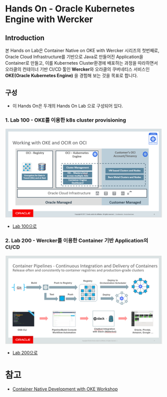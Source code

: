 # Hands On - Oracle Kubernetes Engine with Wercker

## Introduction

본 Hands on Lab은 Container Native on OKE with Wercker 시리즈의 첫번째로, Oracle Cloud Infrastructure를 기반으로 Java로 만들어진 Application을 Container로 만들고, 이를 Kubernetes Cluster환경에 배포하는 과정을 따라하면서 오라클의 컨테이너 기반 CI/CD 툴인 **Wercker**와 오라클의 쿠버네티스 서비스인 **OKE(Oracle Kubernetes Engine)** 을 경험해 보는 것을 목표로 합니다.   


## 구성

 - 이 Hands On은 두개의 Hands On Lab 으로 구성되어 있다.


### 1. Lab 100 - OKE를 이용한 k8s cluster provisioning
   ![](images/1-OKE.png)

   - [Lab 100으로](LabGuide100.md)


### 2. Lab 200 - Wercker를 이용한 Container 기반 Application의 CI/CD
   ![](images/1-WERCKER.png)

   - [Lab 200으로](LabGuide200.md)


# 참고 
  - [Container Native Development with OKE Workshop](https://github.com/DannyKang/learning-library/tree/master/workshops/container-native-development-with-oke)